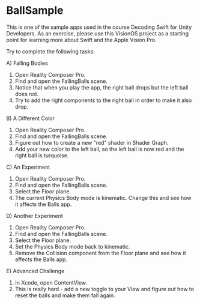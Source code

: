 # BallSample

This is one of the sample apps used in the course Decoding Swift for Unity Developers. As an exercise, please use this VisionOS project as a starting point for learning more about Swift and the Apple Vision Pro.

Try to complete the following tasks:

A) Falling Bodies
1. Open Reality Composer Pro.
2. Find and open the FallingBalls scene.
3. Notice that when you play the app, the right ball drops but the left ball does not.
4. Try to add the right components to the right ball in order to make it also drop.

B) A Different Color
1. Open Reality Composer Pro.
2. Find and open the FallingBalls scene.
3. Figure out how to create a new "red" shader in Shader Graph.
4. Add your new color to the left ball, so the left ball is now red and the right ball is turquoise.

C) An Experiment
1. Open Reality Composer Pro.
2. Find and open the FallingBalls scene.
3. Select the Floor plane.
4. The current Physics Body mode is kinematic. Change this and see how it affects the Balls app.

D) Another Experiment
1. Open Reality Composer Pro.
2. Find and open the FallingBalls scene.
3. Select the Floor plane.
4. Set the Physics Body mode back to kinematic.
5. Remove the Collision component from the Floor plane and see how it affects the Balls app.

E) Advanced Challenge
1. In Xcode, open ContentView.
2. This is really hard - add a new toggle to your View and figure out how to reset the balls and make them fall again.
